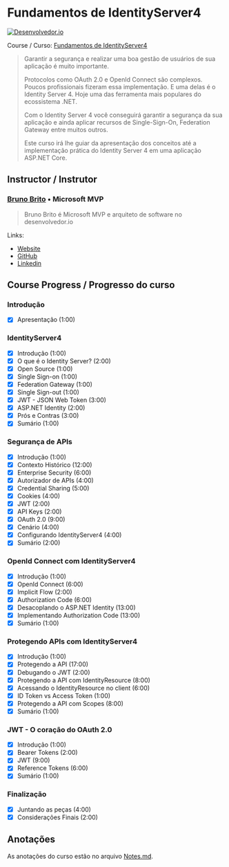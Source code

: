 <!-- markdownlint-disable MD026 -->
# Fundamentos de IdentityServer4

[![Desenvolvedor.io](https://desenvolvedor.io/images/home.png)](https://desenvolvedor.io)

Course / Curso: [Fundamentos de IdentityServer4](https://desenvolvedor.io/curso-online-fundamentos-de-identity-server)

> Garantir a segurança e realizar uma boa gestão de usuários de sua aplicação é muito importante.
>
> Protocolos como OAuth 2.0 e OpenId Connect são complexos. Poucos profissionais fizeram essa implementação. E uma delas é o Identity Server 4. Hoje uma das ferramenta mais populares do ecossistema .NET.
>
> Com o Identity Server 4 você conseguirá garantir a segurança da sua aplicação e ainda aplicar recursos de Single-Sign-On, Federation Gateway entre muitos outros.
>
> Este curso irá lhe guiar da apresentação dos conceitos até a implementação prática do Identity Server 4 em uma aplicação ASP.NET Core.

## Instructor / Instrutor

### [Bruno Brito](https://desenvolvedor.io/instrutor/bruno-brito) • Microsoft MVP

> Bruno Brito é Microsoft MVP e arquiteto de software no desenvolvedor.io

Links:

- [Website](https://www.brunobrito.net.br/)
- [GitHub](https://github.com/brunohbrito/)
- [Linkedin](https://www.linkedin.com/in/bhdebrito/)

<!-- 
## certificado

[![certificado udemy](images/uc-)](http://ude.my/uc-) -->

## Course Progress / Progresso do curso

### Introdução

- [x] Apresentação (1:00)

### IdentityServer4

- [x] Introdução (1:00)
- [x] O que é o Identity Server? (2:00)
- [x] Open Source (1:00)
- [x] Single Sign-on (1:00)
- [x] Federation Gateway (1:00)
- [x] Single Sign-out (1:00)
- [x] JWT - JSON Web Token (3:00)
- [x] ASP.NET Identity (2:00)
- [x] Prós e Contras (3:00)
- [x] Sumário (1:00)

### Segurança de APIs

- [x] Introdução (1:00)
- [x] Contexto Histórico (12:00)
- [x] Enterprise Security (6:00)
- [x] Autorizador de APIs (4:00)
- [x] Credential Sharing (5:00)
- [x] Cookies (4:00)
- [x] JWT (2:00)
- [x] API Keys (2:00)
- [x] OAuth 2.0 (9:00)
- [x] Cenário (4:00)
- [x] Configurando IdentityServer4 (4:00)
- [x] Sumário (2:00)

### OpenId Connect com IdentityServer4

- [x] Introdução (1:00)
- [x] OpenId Connect (6:00)
- [x] Implicit Flow (2:00)
- [x] Authorization Code (6:00)
- [x] Desacoplando o ASP.NET Identity (13:00)
- [x] Implementando Authorization Code (13:00)
- [x] Sumário (1:00)

### Protegendo APIs com IdentityServer4

- [x] Introdução (1:00)
- [x] Protegendo a API (17:00)
- [x] Debugando o JWT (2:00)
- [x] Protegendo a API com IdentityResource (8:00)
- [x] Acessando o IdentityResource no client (6:00)
- [x] ID Token vs Access Token (1:00)
- [x] Protegendo a API com Scopes (8:00)
- [x] Sumário (1:00)

### JWT - O coração do OAuth 2.0

- [x] Introdução (1:00)
- [x] Bearer Tokens (2:00)
- [x] JWT (9:00)
- [x] Reference Tokens (6:00)
- [x] Sumário (1:00)

### Finalização

- [x] Juntando as peças (4:00)
- [x] Considerações Finais (2:00)

## Anotações

As anotações do curso estão no arquivo [Notes.md](Notes.md).
